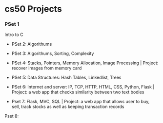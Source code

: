 # cs50 Projects

### PSet 1
Intro to C

* PSet 2: Algorithums

* PSet 3: Algorithums, Sorting, Complexity

* PSet 4: Stacks, Pointers, Memory Allocation, Image Processing | Project: recover images from memory card

* PSet 5: Data Structures: Hash Tables, Linkedlist, Trees

* PSet 6: Internet and server: IP, TCP, HTTP, HTML, CSS, Python, Flask | Project: a web app that checks similarity between two text bodies

* Pset 7: Flask, MVC, SQL | Project: a web app that allows user to buy, sell, track stocks as well as keeping transaction records

Pset 8: 



